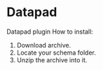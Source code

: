 # Datapad
 Datapad plugin
How to install:
1. Download archive.
2. Locate your schema folder.
3. Unzip the archive into it.
